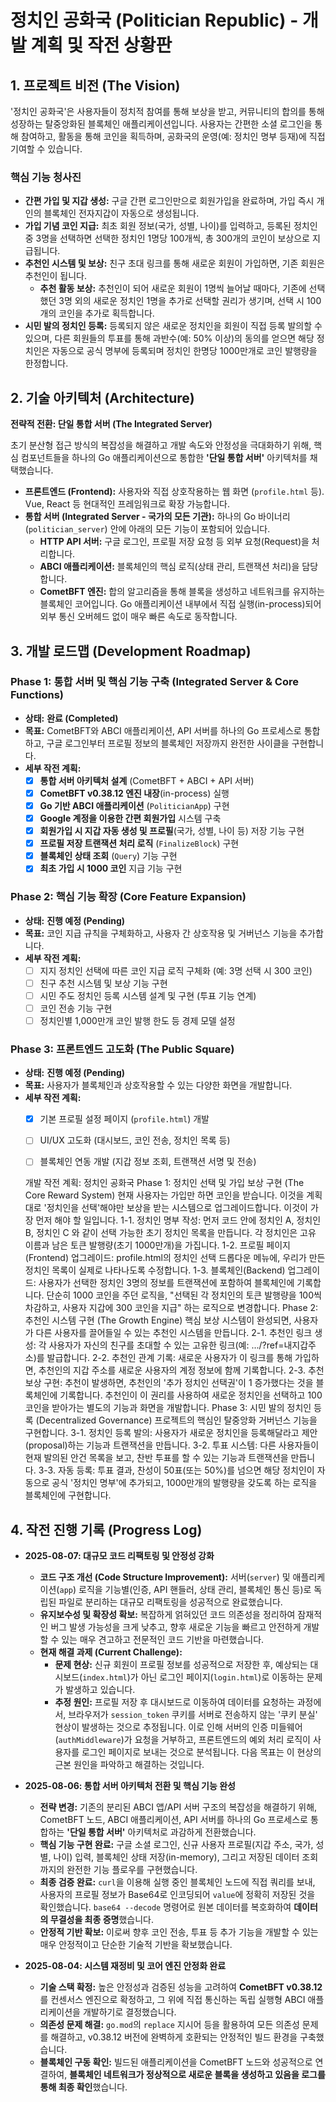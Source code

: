 # 정치인 공화국 (Politician Republic) - 개발 계획 및 작전 상황판

## 1. 프로젝트 비전 (The Vision)

'정치인 공화국'은 사용자들이 정치적 참여를 통해 보상을 받고, 커뮤니티의 합의를 통해 성장하는 탈중앙화된 블록체인 애플리케이션입니다. 사용자는 간편한 소셜 로그인을 통해 참여하고, 활동을 통해 코인을 획득하며, 공화국의 운영(예: 정치인 명부 등재)에 직접 기여할 수 있습니다.

### 핵심 기능 청사진

*   **간편 가입 및 지갑 생성:** 구글 간편 로그인만으로 회원가입을 완료하며, 가입 즉시 개인의 블록체인 전자지갑이 자동으로 생성됩니다.
*   **가입 기념 코인 지급:** 최초 회원 정보(국가, 성별, 나이)를 입력하고, 등록된 정치인 중 3명을 선택하면 선택한 정치인 1명당 100개씩, 총 300개의 코인이 보상으로 지급됩니다.
*   **추천인 시스템 및 보상:** 친구 초대 링크를 통해 새로운 회원이 가입하면, 기존 회원은 추천인이 됩니다.
    *   **추천 활동 보상:** 추천인이 되어 새로운 회원이 1명씩 늘어날 때마다, 기존에 선택했던 3명 외의 새로운 정치인 1명을 추가로 선택할 권리가 생기며, 선택 시 100개의 코인을 추가로 획득합니다.
*   **시민 발의 정치인 등록:** 등록되지 않은 새로운 정치인을 회원이 직접 등록 발의할 수 있으며, 다른 회원들의 투표를 통해 과반수(예: 50% 이상)의 동의를 얻으면 해당 정치인은 자동으로 공식 명부에 등록되며 정치인 한명당 1000만개로 코인 발행량을 한정합니다.

## 2. 기술 아키텍처 (Architecture)

**전략적 전환: 단일 통합 서버 (The Integrated Server)**

초기 분산형 접근 방식의 복잡성을 해결하고 개발 속도와 안정성을 극대화하기 위해, 핵심 컴포넌트들을 하나의 Go 애플리케이션으로 통합한 **'단일 통합 서버'** 아키텍처를 채택했습니다.

*   **프론트엔드 (Frontend):** 사용자와 직접 상호작용하는 웹 화면 (`profile.html` 등). Vue, React 등 현대적인 프레임워크로 확장 가능합니다.
*   **통합 서버 (Integrated Server - 국가의 모든 기관):** 하나의 Go 바이너리(`politician_server`) 안에 아래의 모든 기능이 포함되어 있습니다.
    *   **HTTP API 서버:** 구글 로그인, 프로필 저장 요청 등 외부 요청(Request)을 처리합니다.
    *   **ABCI 애플리케이션:** 블록체인의 핵심 로직(상태 관리, 트랜잭션 처리)을 담당합니다.
    *   **CometBFT 엔진:** 합의 알고리즘을 통해 블록을 생성하고 네트워크를 유지하는 블록체인 코어입니다. Go 애플리케이션 내부에서 직접 실행(in-process)되어 외부 통신 오버헤드 없이 매우 빠른 속도로 동작합니다.

## 3. 개발 로드맵 (Development Roadmap)

### Phase 1: 통합 서버 및 핵심 기능 구축 (Integrated Server & Core Functions)

-   **상태:** **완료 (Completed)**
-   **목표:** CometBFT와 ABCI 애플리케이션, API 서버를 하나의 Go 프로세스로 통합하고, 구글 로그인부터 프로필 정보의 블록체인 저장까지 완전한 사이클을 구현합니다.
-   **세부 작전 계획:**
    -   [x] **통합 서버 아키텍처 설계** (CometBFT + ABCI + API 서버)
    -   [x] **CometBFT v0.38.12 엔진 내장**(in-process) 실행
    -   [x] **Go 기반 ABCI 애플리케이션** (`PoliticianApp`) 구현
    -   [x] **Google 계정을 이용한 간편 회원가입** 시스템 구축
    -   [x] **회원가입 시 지갑 자동 생성 및 프로필**(국가, 성별, 나이 등) 저장 기능 구현
    -   [x] **프로필 저장 트랜잭션 처리 로직** (`FinalizeBlock`) 구현
    -   [x] **블록체인 상태 조회** (`Query`) 기능 구현
    -   [x] **최초 가입 시 1000 코인** 지급 기능 구현

### Phase 2: 핵심 기능 확장 (Core Feature Expansion)

-   **상태:** **진행 예정 (Pending)**
-   **목표:** 코인 지급 규칙을 구체화하고, 사용자 간 상호작용 및 거버넌스 기능을 추가합니다.
-   **세부 작전 계획:**
    -   [ ] 지지 정치인 선택에 따른 코인 지급 로직 구체화 (예: 3명 선택 시 300 코인)
    -   [ ] 친구 추천 시스템 및 보상 기능 구현
    -   [ ] 시민 주도 정치인 등록 시스템 설계 및 구현 (투표 기능 연계)
    -   [ ] 코인 전송 기능 구현
    -   [ ] 정치인별 1,000만개 코인 발행 한도 등 경제 모델 설정

### Phase 3: 프론트엔드 고도화 (The Public Square)

-   **상태:** **진행 예정 (Pending)**
-   **목표:** 사용자가 블록체인과 상호작용할 수 있는 다양한 화면을 개발합니다.
-   **세부 작전 계획:**
    -   [x] 기본 프로필 설정 페이지 (`profile.html`) 개발
    -   [ ] UI/UX 고도화 (대시보드, 코인 전송, 정치인 목록 등)
    -   [ ] 블록체인 연동 개발 (지갑 정보 조회, 트랜잭션 서명 및 전송)

    
    개발 작전 계획: 정치인 공화국
Phase 1: 정치인 선택 및 가입 보상 구현 (The Core Reward System)
현재 사용자는 가입만 하면 코인을 받습니다. 이것을 계획대로 '정치인을 선택'해야만 보상을 받는 시스템으로 업그레이드합니다. 이것이 가장 먼저 해야 할 일입니다.
1-1. 정치인 명부 작성: 먼저 코드 안에 정치인 A, 정치인 B, 정치인 C 와 같이 선택 가능한 초기 정치인 목록을 만듭니다. 각 정치인은 고유 이름과 남은 토큰 발행량(초기 1000만개)을 가집니다.
1-2. 프로필 페이지(Frontend) 업그레이드: profile.html의 정치인 선택 드롭다운 메뉴에, 우리가 만든 정치인 목록이 실제로 나타나도록 수정합니다.
1-3. 블록체인(Backend) 업그레이드:
사용자가 선택한 정치인 3명의 정보를 트랜잭션에 포함하여 블록체인에 기록합니다.
단순히 1000 코인을 주던 로직을, "선택된 각 정치인의 토큰 발행량을 100씩 차감하고, 사용자 지갑에 300 코인을 지급" 하는 로직으로 변경합니다.
Phase 2: 추천인 시스템 구현 (The Growth Engine)
핵심 보상 시스템이 완성되면, 사용자가 다른 사용자를 끌어들일 수 있는 추천인 시스템을 만듭니다.
2-1. 추천인 링크 생성: 각 사용자가 자신의 친구를 초대할 수 있는 고유한 링크(예: .../?ref=내지갑주소)를 발급합니다.
2-2. 추천인 관계 기록: 새로운 사용자가 이 링크를 통해 가입하면, 추천인의 지갑 주소를 새로운 사용자의 계정 정보에 함께 기록합니다.
2-3. 추천 보상 구현:
추천이 발생하면, 추천인의 '추가 정치인 선택권'이 1 증가했다는 것을 블록체인에 기록합니다.
추천인이 이 권리를 사용하여 새로운 정치인을 선택하고 100 코인을 받아가는 별도의 기능과 화면을 개발합니다.
Phase 3: 시민 발의 정치인 등록 (Decentralized Governance)
프로젝트의 핵심인 탈중앙화 거버넌스 기능을 구현합니다.
3-1. 정치인 등록 발의: 사용자가 새로운 정치인을 등록해달라고 제안(proposal)하는 기능과 트랜잭션을 만듭니다.
3-2. 투표 시스템: 다른 사용자들이 현재 발의된 안건 목록을 보고, 찬반 투표를 할 수 있는 기능과 트랜잭션을 만듭니다.
3-3. 자동 등록: 투표 결과, 찬성이 50표(또는 50%)를 넘으면 해당 정치인이 자동으로 공식 '정치인 명부'에 추가되고, 1000만개의 발행량을 갖도록 하는 로직을 블록체인에 구현합니다.

## 4. 작전 진행 기록 (Progress Log)

*   **2025-08-07: 대규모 코드 리팩토링 및 안정성 강화**
    *   **코드 구조 개선 (Code Structure Improvement):** 서버(`server`) 및 애플리케이션(`app`) 로직을 기능별(인증, API 핸들러, 상태 관리, 블록체인 통신 등)로 독립된 파일로 분리하는 대규모 리팩토링을 성공적으로 완료했습니다.
    *   **유지보수성 및 확장성 확보:** 복잡하게 얽혀있던 코드 의존성을 정리하여 잠재적인 버그 발생 가능성을 크게 낮추고, 향후 새로운 기능을 빠르고 안전하게 개발할 수 있는 매우 견고하고 전문적인 코드 기반을 마련했습니다.
    *   **현재 해결 과제 (Current Challenge):**
        *   **문제 현상:** 신규 회원이 프로필 정보를 성공적으로 저장한 후, 예상되는 대시보드(`index.html`)가 아닌 로그인 페이지(`login.html`)로 이동하는 문제가 발생하고 있습니다.
        *   **추정 원인:** 프로필 저장 후 대시보드로 이동하여 데이터를 요청하는 과정에서, 브라우저가 `session_token` 쿠키를 서버로 전송하지 않는 '쿠키 분실' 현상이 발생하는 것으로 추정됩니다. 이로 인해 서버의 인증 미들웨어(`authMiddleware`)가 요청을 거부하고, 프론트엔드의 예외 처리 로직이 사용자를 로그인 페이지로 보내는 것으로 분석됩니다. 다음 목표는 이 현상의 근본 원인을 파악하고 해결하는 것입니다.

*   **2025-08-06: 통합 서버 아키텍처 전환 및 핵심 기능 완성**
    *   **전략 변경:** 기존의 분리된 ABCI 앱/API 서버 구조의 복잡성을 해결하기 위해, CometBFT 노드, ABCI 애플리케이션, API 서버를 하나의 Go 프로세스로 통합하는 **'단일 통합 서버'** 아키텍처로 과감하게 전환했습니다.
    *   **핵심 기능 구현 완료:** 구글 소셜 로그인, 신규 사용자 프로필(지갑 주소, 국가, 성별, 나이) 입력, 블록체인 상태 저장(in-memory), 그리고 저장된 데이터 조회까지의 완전한 기능 플로우를 구현했습니다.
    *   **최종 검증 완료:** `curl`을 이용해 실행 중인 블록체인 노드에 직접 쿼리를 보내, 사용자의 프로필 정보가 Base64로 인코딩되어 `value`에 정확히 저장된 것을 확인했습니다. `base64 --decode` 명령어로 원본 데이터를 복호화하여 **데이터의 무결성을 최종 증명**했습니다.
    *   **안정적 기반 확보:** 이로써 향후 코인 전송, 투표 등 추가 기능을 개발할 수 있는 매우 안정적이고 단순한 기술적 기반을 확보했습니다.

*   **2025-08-04: 시스템 재정비 및 코어 엔진 안정화 완료**
    *   **기술 스택 확정:** 높은 안정성과 검증된 성능을 고려하여 **CometBFT v0.38.12**를 컨센서스 엔진으로 확정하고, 그 위에 직접 통신하는 독립 실행형 ABCI 애플리케이션을 개발하기로 결정했습니다.
    *   **의존성 문제 해결:** `go.mod`의 `replace` 지시어 등을 활용하여 모든 의존성 문제를 해결하고, v0.38.12 버전에 완벽하게 호환되는 안정적인 빌드 환경을 구축했습니다.
    *   **블록체인 구동 확인:** 빌드된 애플리케이션을 CometBFT 노드와 성공적으로 연결하여, **블록체인 네트워크가 정상적으로 새로운 블록을 생성하고 있음을 로그를 통해 최종 확인**했습니다. 
